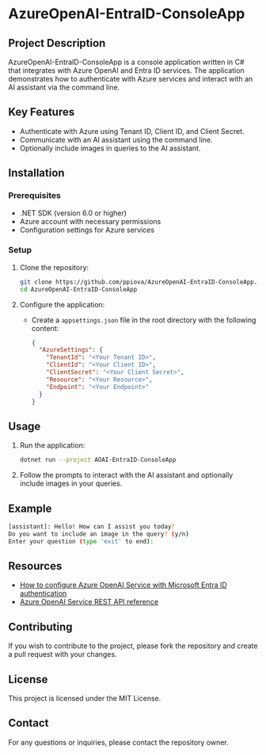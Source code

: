 # AzureOpenAI-EntraID-ConsoleApp

## Project Description
AzureOpenAI-EntraID-ConsoleApp is a console application written in C# that integrates with Azure OpenAI and Entra ID services. The application demonstrates how to authenticate with Azure services and interact with an AI assistant via the command line.

## Key Features
- Authenticate with Azure using Tenant ID, Client ID, and Client Secret.
- Communicate with an AI assistant using the command line.
- Optionally include images in queries to the AI assistant.

## Installation

### Prerequisites
- .NET SDK (version 6.0 or higher)
- Azure account with necessary permissions
- Configuration settings for Azure services

### Setup
1. Clone the repository:
   ```bash
   git clone https://github.com/ppiova/AzureOpenAI-EntraID-ConsoleApp.git
   cd AzureOpenAI-EntraID-ConsoleApp
   ```

2. Configure the application:
   - Create a `appsettings.json` file in the root directory with the following content:
     ```json
     {
       "AzureSettings": {
         "TenantId": "<Your Tenant ID>",
         "ClientId": "<Your Client ID>",
         "ClientSecret": "<Your Client Secret>",
         "Resource": "<Your Resource>",
         "Endpoint": "<Your Endpoint>"
       }
     }
     ```

## Usage
1. Run the application:
   ```bash
   dotnet run --project AOAI-EntraID-ConsoleApp
   ```

2. Follow the prompts to interact with the AI assistant and optionally include images in your queries.

## Example
```bash
[assistant]: Hello! How can I assist you today?
Do you want to include an image in the query? (y/n)
Enter your question (type 'exit' to end):
```

## Resources
- [How to configure Azure OpenAI Service with Microsoft Entra ID authentication](https://learn.microsoft.com/en-us/azure/ai-services/openai/how-to/managed-identity?WT.mc_id=AI-MVP-5004753)
- [Azure OpenAI Service REST API reference](https://learn.microsoft.com/en-us/azure/ai-services/openai/reference?WT.mc_id=AI-MVP-5004753)


## Contributing
If you wish to contribute to the project, please fork the repository and create a pull request with your changes.

## License
This project is licensed under the MIT License.

## Contact
For any questions or inquiries, please contact the repository owner.

